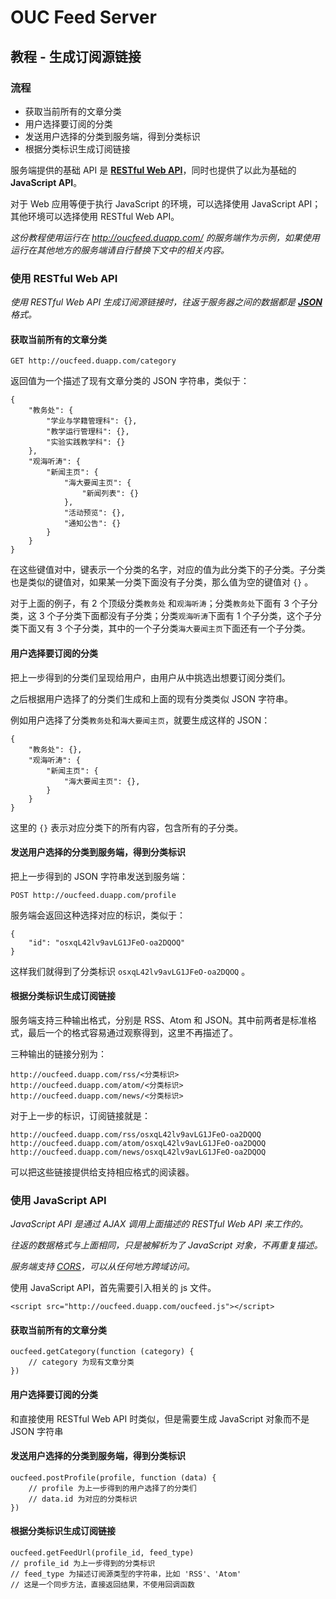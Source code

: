 # OUC Feed Server

## 教程 - 生成订阅源链接

### 流程

* 获取当前所有的文章分类
* 用户选择要订阅的分类
* 发送用户选择的分类到服务端，得到分类标识
* 根据分类标识生成订阅链接

服务端提供的基础 API 是 [**RESTful Web API**](http://zh.wikipedia.org/zh-cn/REST)，同时也提供了以此为基础的 **JavaScript API**。

对于 Web 应用等便于执行 JavaScript 的环境，可以选择使用 JavaScript API；其他环境可以选择使用 RESTful Web API。

_这份教程使用运行在 http://oucfeed.duapp.com/ 的服务端作为示例，如果使用运行在其他地方的服务端请自行替换下文中的相关内容。_

### 使用 RESTful Web API

_使用 RESTful Web API 生成订阅源链接时，往返于服务器之间的数据都是 [**JSON**](http://www.json.org/json-zh.html) 格式。_

#### 获取当前所有的文章分类

    GET http://oucfeed.duapp.com/category

返回值为一个描述了现有文章分类的 JSON 字符串，类似于：

    {
        "教务处": {
        	"学业与学籍管理科": {},
            "教学运行管理科": {},
            "实验实践教学科": {}
        },
    	"观海听涛": {
            "新闻主页": {
            	"海大要闻主页": {
            		"新闻列表": {}
                },
                "活动预览": {},
                "通知公告": {}
            }
        }
    }

在这些键值对中，键表示一个分类的名字，对应的值为此分类下的子分类。子分类也是类似的键值对，如果某一分类下面没有子分类，那么值为空的键值对 `{}` 。

对于上面的例子，有 2 个顶级分类`教务处` 和`观海听涛`；分类`教务处`下面有 3 个子分类，这 3 个子分类下面都没有子分类；分类`观海听涛`下面有 1 个子分类，这个子分类下面又有 3 个子分类，其中的一个子分类`海大要闻主页`下面还有一个子分类。

#### 用户选择要订阅的分类

把上一步得到的分类们呈现给用户，由用户从中挑选出想要订阅分类们。

之后根据用户选择了的分类们生成和上面的现有分类类似 JSON 字符串。

例如用户选择了分类`教务处`和`海大要闻主页`，就要生成这样的 JSON：

    {
        "教务处": {},
    	"观海听涛": {
            "新闻主页": {
            	"海大要闻主页": {},
            }
        }
    }

这里的 `{}` 表示对应分类下的所有内容，包含所有的子分类。

#### 发送用户选择的分类到服务端，得到分类标识

把上一步得到的 JSON 字符串发送到服务端：

    POST http://oucfeed.duapp.com/profile
    
服务端会返回这种选择对应的标识，类似于：

    {
        "id": "osxqL42lv9avLG1JFeO-oa2DQOQ"
    }

这样我们就得到了分类标识 `osxqL42lv9avLG1JFeO-oa2DQOQ` 。

#### 根据分类标识生成订阅链接

服务端支持三种输出格式，分别是 RSS、Atom 和 JSON。其中前两者是标准格式，最后一个的格式容易通过观察得到，这里不再描述了。

三种输出的链接分别为：

    http://oucfeed.duapp.com/rss/<分类标识>
    http://oucfeed.duapp.com/atom/<分类标识>
    http://oucfeed.duapp.com/news/<分类标识>

对于上一步的标识，订阅链接就是：

    http://oucfeed.duapp.com/rss/osxqL42lv9avLG1JFeO-oa2DQOQ
    http://oucfeed.duapp.com/atom/osxqL42lv9avLG1JFeO-oa2DQOQ
    http://oucfeed.duapp.com/news/osxqL42lv9avLG1JFeO-oa2DQOQ
    
可以把这些链接提供给支持相应格式的阅读器。

### 使用 JavaScript API

_JavaScript API 是通过 AJAX 调用上面描述的 RESTful Web API 来工作的。_

_往返的数据格式与上面相同，只是被解析为了 JavaScript 对象，不再重复描述。_

_服务端支持 [CORS](https://zh.wikipedia.org/wiki/CORS)，可以从任何地方跨域访问。_

使用 JavaScript API，首先需要引入相关的 js 文件。

    <script src="http://oucfeed.duapp.com/oucfeed.js"></script>

#### 获取当前所有的文章分类

    oucfeed.getCategory(function (category) {
        // category 为现有文章分类
    })

#### 用户选择要订阅的分类

和直接使用 RESTful Web API 时类似，但是需要生成 JavaScript 对象而不是 JSON 字符串

#### 发送用户选择的分类到服务端，得到分类标识

    oucfeed.postProfile(profile, function (data) {
        // profile 为上一步得到的用户选择了的分类们
        // data.id 为对应的分类标识
    })

#### 根据分类标识生成订阅链接

    oucfeed.getFeedUrl(profile_id, feed_type)
    // profile_id 为上一步得到的分类标识
    // feed_type 为描述订阅源类型的字符串，比如 'RSS'、'Atom'
    // 这是一个同步方法，直接返回结果，不使用回调函数
